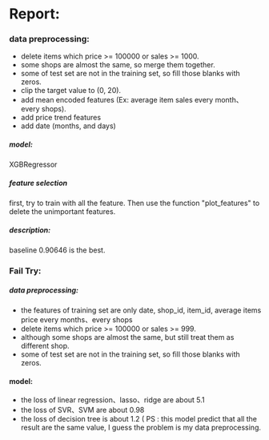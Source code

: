 # Report:


### data preprocessing:

* delete items which price >= 100000 or sales >= 1000.
* some shops are almost the same, so merge them together.
* some of test set are not in the training set, so fill those blanks with zeros.
* clip the target value to (0, 20).
* add mean encoded features (Ex: average item sales every month、every shops).
* add price trend features
* add date (months, and days)

##### model:
XGBRegressor

##### feature selection
first, try to train with all the feature. Then use the function "plot_features" to delete the unimportant features.

##### description:
baseline 0.90646 is the best.

### Fail Try:

##### data preprocessing:

* the features of training set are only date, shop_id, item_id, average items price every months、every shops
* delete items which price >= 100000 or sales >= 999.
* although some shops are almost the same, but still treat them as different shop.
* some of test set are not in the training set, so fill those blanks with zeros.

#### model:
* the loss of linear regression、lasso、ridge are about 5.1
* the loss of SVR、SVM are about 0.98
* the loss of decision tree is about 1.2 (
  PS : this model predict that all the result are the same value, I guess the problem is my data preprocessing.



